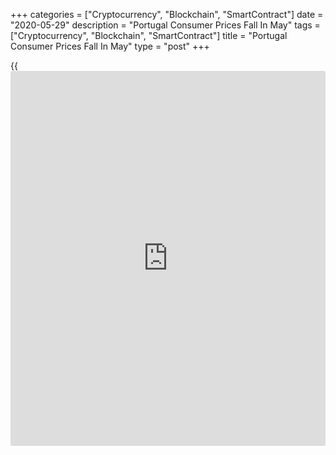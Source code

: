 +++
categories = ["Cryptocurrency", "Blockchain", "SmartContract"]
date = "2020-05-29"
description = "Portugal Consumer Prices Fall In May"
tags = ["Cryptocurrency", "Blockchain", "SmartContract"]
title = "Portugal Consumer Prices Fall In May"
type = "post"
+++

{{<iframe id="large-banner" src="https://www.bounty.group/#slide=28.0" width="100%" height="600" scrolling="no" style="border: 0px solid rgb(216, 221, 230); border-radius: 3px;">}}

Portugal's consumer prices fell in May, data from Statistics Portugal
showed on Friday.

The consumer price index declined 0.7 percent year-on-year in May,
following a 0.2 percent fall in April.

The core CPI, which excludes energy and unprocessed food products
components, fell 0.40 percent in May, following a 0.17 percent decline
in the previous month.

On a monthly basis, consumer prices fell 0.40 percent in May, after a
0.32 percent increase in the preceding month.

The EU measure of harmonized index of consumer price, or HICP, decreased
0.6 percent annually in May, following a 0.1 percent fall in the prior
month.

On a month-on-month basis, the HICP fell 0.2 percent in May, after a 0.8
percent increase in the preceding month.

Separate data from the statistical office showed that the retail sales
declined 21.6 percent annually in April, following a 5.6 percent fall in
March. Sales fell for the second straight month.

On a monthly basis, retail sales declined 17.5 percent in April,
following a 11.8 percent decrease in the prior month.

For comments and feedback [contact](https://www.playgroundfx.com/contact/): editorial@rtt[news](https://www.letsplayfx.com/blog/forex-news-website/).com

[Economic News][1]

 **What parts of the world are seeing the best (and worst) economic
performances lately? Click[here][2] to check out our [Econ Scorecard][2]
and find out! See up-to-the-moment [ranking](https://www.playgroundfx.com/blog/crypto-exchange-ranking/)s for the best and worst
performers in [GDP][3], [unemployment rate][4], [inflation][2] and much
more.**

   1. www.rtt[news](https://www.letsplayfx.com/blog/forex-news-website/).com/Content/EconomicNews.aspx
   2. www.rtt[news](https://www.letsplayfx.com/blog/forex-news-website/).com/economic-scorecard/world-rank/CPI/highest-performance.aspx
   3. www.rtt[news](https://www.letsplayfx.com/blog/forex-news-website/).com/economic-scorecard/world-rank/GDP/highest-performance.aspx
   4. www.rtt[news](https://www.letsplayfx.com/blog/forex-news-website/).com/economic-scorecard/world-rank/unemployment-rate/lowest-performance.aspx